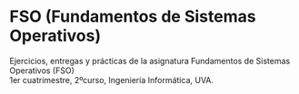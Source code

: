 # FSO (Fundamentos de Sistemas Operativos)
Ejercicios, entregas y prácticas de la asignatura Fundamentos de Sistemas Operativos (FSO)  
1er cuatrimestre, 2ºcurso, Ingeniería Informática, UVA.

